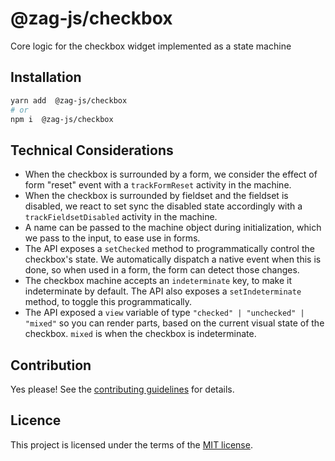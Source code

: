 # @zag-js/checkbox

Core logic for the checkbox widget implemented as a state machine

## **Installation**

```sh
yarn add  @zag-js/checkbox
# or
npm i  @zag-js/checkbox
```

## Technical Considerations

- When the checkbox is surrounded by a form, we consider the effect of form "reset" event with a `trackFormReset`
  activity in the machine.
- When the checkbox is surrounded by fieldset and the fieldset is disabled, we react to set sync the disabled state
  accordingly with a `trackFieldsetDisabled` activity in the machine.
- A name can be passed to the machine object during initialization, which we pass to the input, to ease use in forms.
- The API exposes a `setChecked` method to programmatically control the checkbox's state. We automatically dispatch a
  native event when this is done, so when used in a form, the form can detect those changes.
- The checkbox machine accepts an `indeterminate` key, to make it indeterminate by default. The API also exposes a
  `setIndeterminate` method, to toggle this programmatically.
- The API exposed a `view` variable of type `"checked" | "unchecked" | "mixed"` so you can render parts, based on the
  current visual state of the checkbox. `mixed` is when the checkbox is indeterminate.

## Contribution

Yes please! See the [contributing guidelines](https://github.com/chakra-ui/zag/blob/main/CONTRIBUTING.md) for details.

## Licence

This project is licensed under the terms of the [MIT license](https://github.com/chakra-ui/zag/blob/main/LICENSE).
